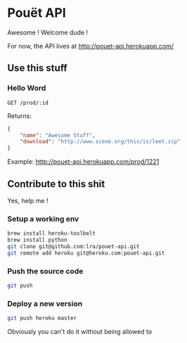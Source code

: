 # Pouët API

Awesome ! Welcome dude !

For now, the API lives at http://pouet-api.herokuapp.com/

## Use this stuff

### Hello Word

`GET /prod/:id`

Returns:

```json
{
    "name": "Awesome Stuff",
    "download": "http://www.scene.org/this/is/leet.zip"
}
```

Example: http://pouet-api.herokuapp.com/prod/1221

## Contribute to this shit

Yes, help me !

### Setup a working env

```bash
brew install heroku-toolbelt
brew install python
git clone git@github.com:lra/pouet-api.git
git remote add heroku git@heroku.com:pouet-api.git
```

### Push the source code

```bash
git push
```

### Deploy a new version

```bash
git push heroku master
```

Obviously you can't do it without being allowed to
